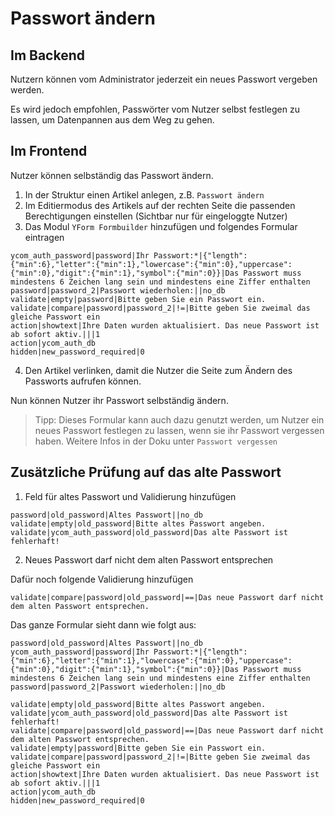 # Passwort ändern

## Im Backend

Nutzern können vom Administrator jederzeit ein neues Passwort vergeben werden. 

Es wird jedoch empfohlen, Passwörter vom Nutzer selbst festlegen zu lassen, um Datenpannen aus dem Weg zu gehen.

## Im Frontend

Nutzer können selbständig das Passwort ändern.

1. In der Struktur einen Artikel anlegen, z.B. `Passwort ändern`
2. Im Editiermodus des Artikels auf der rechten Seite die passenden Berechtigungen einstellen (Sichtbar nur für eingeloggte Nutzer)
3. Das Modul `YForm Formbuilder` hinzufügen und folgendes Formular eintragen

```
ycom_auth_password|password|Ihr Passwort:*|{"length":{"min":6},"letter":{"min":1},"lowercase":{"min":0},"uppercase":{"min":0},"digit":{"min":1},"symbol":{"min":0}}|Das Passwort muss mindestens 6 Zeichen lang sein und mindestens eine Ziffer enthalten
password|password_2|Passwort wiederholen:||no_db
validate|empty|password|Bitte geben Sie ein Passwort ein.
validate|compare|password|password_2|!=|Bitte geben Sie zweimal das gleiche Passwort ein
action|showtext|Ihre Daten wurden aktualisiert. Das neue Passwort ist ab sofort aktiv.|||1
action|ycom_auth_db
hidden|new_password_required|0
```

4. Den Artikel verlinken, damit die Nutzer die Seite zum Ändern des Passworts aufrufen können.

Nun können Nutzer ihr Passwort selbständig ändern.

> Tipp: Dieses Formular kann auch dazu genutzt werden, um Nutzer ein neues Passwort festlegen zu lassen, wenn sie ihr Passwort vergessen haben. Weitere Infos in der Doku unter `Passwort vergessen`

## Zusätzliche Prüfung auf das alte Passwort

1. Feld für altes Passwort und Validierung hinzufügen

```
password|old_password|Altes Passwort||no_db
validate|empty|old_password|Bitte altes Passwort angeben.
validate|ycom_auth_password|old_password|Das alte Passwort ist fehlerhaft!
```

2. Neues Passwort darf nicht dem alten Passwort entsprechen

Dafür noch folgende Validierung hinzufügen

```
validate|compare|password|old_password|==|Das neue Passwort darf nicht dem alten Passwort entsprechen.
```

Das ganze Formular sieht dann wie folgt aus:
```
password|old_password|Altes Passwort||no_db
ycom_auth_password|password|Ihr Passwort:*|{"length":{"min":6},"letter":{"min":1},"lowercase":{"min":0},"uppercase":{"min":0},"digit":{"min":1},"symbol":{"min":0}}|Das Passwort muss mindestens 6 Zeichen lang sein und mindestens eine Ziffer enthalten
password|password_2|Passwort wiederholen:||no_db

validate|empty|old_password|Bitte altes Passwort angeben.
validate|ycom_auth_password|old_password|Das alte Passwort ist fehlerhaft!
validate|compare|password|old_password|==|Das neue Passwort darf nicht dem alten Passwort entsprechen.
validate|empty|password|Bitte geben Sie ein Passwort ein.
validate|compare|password|password_2|!=|Bitte geben Sie zweimal das gleiche Passwort ein
action|showtext|Ihre Daten wurden aktualisiert. Das neue Passwort ist ab sofort aktiv.|||1
action|ycom_auth_db
hidden|new_password_required|0
```


